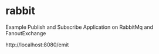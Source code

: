 # rabbit
Example Publish and Subscribe Application on RabbitMq and FanoutExchange

http://localhost:8080/emit

